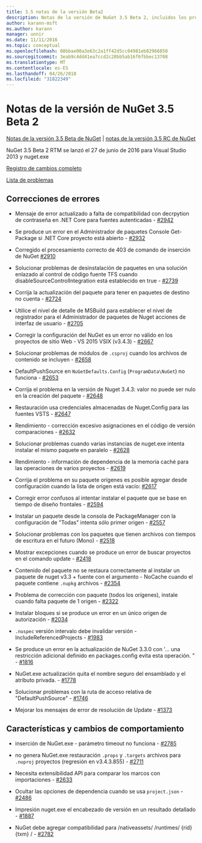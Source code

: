 ```yaml
---
title: 3.5 notas de la versión Beta2
description: Notas de la versión de NuGet 3.5 Beta 2, incluidos los problemas conocidos, correcciones de errores, las funciones agregadas y dcr.
author: karann-msft
ms.author: karann
manager: unnir
ms.date: 11/11/2016
ms.topic: conceptual
ms.openlocfilehash: 08bbae00a3e63c2a1ff42d5cc04981eb02966850
ms.sourcegitcommit: 3eab9c4dd41ea7ccd2c28bb5ab16f6fbbec13708
ms.translationtype: MT
ms.contentlocale: es-ES
ms.lasthandoff: 04/26/2018
ms.locfileid: "31822349"
---
```

# <a name="nuget-35-beta2-release-notes"></a>Notas de la versión de NuGet 3.5 Beta 2

[Notas de la versión 3.5 Beta de NuGet](../release-notes/nuget-3.5-Beta.md) | [notas de la versión 3.5 RC de NuGet](../release-notes/nuget-3.5-RC.md)

NuGet 3.5 Beta 2 RTM se lanzó el 27 de junio de 2016 para Visual Studio 2013 y nuget.exe

[Registro de cambios completo](https://github.com/NuGet/NuGet.Client/compare/release-3.5.0-beta...release-3.5.0-beta2)

[Lista de problemas](https://github.com/Nuget/Home/issues?q=is%3Aissue+milestone%3A%223.5+Beta2%22+is%3Aclosed)

## <a name="bug-fixes"></a>Correcciones de errores

* Mensaje de error actualizado a falta de compatibilidad con decrpytion de contraseña en .NET Core para fuentes autenticadas - [#2942](https://github.com/NuGet/Home/issues/2942)

* Se produce un error en el Administrador de paquetes Console Get-Package si .NET Core proyecto está abierto - [#2932](https://github.com/NuGet/Home/issues/2932)

* Corregido el procesamiento correcto de 403 de comando de inserción de NuGet [#2910](https://github.com/NuGet/Home/issues/2910)

* Solucionar problemas de desinstalación de paquetes en una solución enlazado al control de código fuente TFS cuando disableSourceControlIntegration está establecido en true - [#2739](https://github.com/NuGet/Home/issues/2739)

* Corrija la actualización del paquete para tener en paquetes de destino no cuenta - [#2724](https://github.com/NuGet/Home/issues/2724)

* Utilice el nivel de detalle de MSBuild para establecer el nivel de registrador para el Administrador de paquetes de Nuget acciones de interfaz de usuario - [#2705](https://github.com/NuGet/Home/issues/2705)

* Corregir la configuración del NuGet es un error no válido en los proyectos de sitio Web - VS 2015 VSIX (v3.4.3) - [#2667](https://github.com/NuGet/Home/issues/2667)

* Solucionar problemas de módulos de `.csproj` cuando los archivos de contenido se incluyen - [#2658](https://github.com/NuGet/Home/issues/2658)

* DefaultPushSource en `NuGetDefaults.Config` (`ProgramData\NuGet`) no funciona - [#2653](https://github.com/NuGet/Home/issues/2653)

* Corrija el problema en la versión de Nuget 3.4.3: valor no puede ser nulo en la creación del paquete - [#2648](https://github.com/NuGet/Home/issues/2648)

* Restauración usa credenciales almacenadas de Nuget.Config para las fuentes VSTS - [#2647](https://github.com/NuGet/Home/issues/2647)

* Rendimiento - corrección excesivo asignaciones en el código de versión comparaciones - [#2632](https://github.com/NuGet/Home/issues/2632)

* Solucionar problemas cuando varias instancias de nuget.exe intenta instalar el mismo paquete en paralelo - [#2628](https://github.com/NuGet/Home/issues/2628)

* Rendimiento - información de dependencia de la memoria caché para las operaciones de varios proyectos - [#2619](https://github.com/NuGet/Home/issues/2619)

* Corrija el problema en su paquete orígenes es posible agregar desde configuración cuando la lista de origen está vacío: [#2617](https://github.com/NuGet/Home/issues/2617)

* Corregir error confusos al intentar instalar el paquete que se base en tiempo de diseño frontales - [#2594](https://github.com/NuGet/Home/issues/2594)

* Instalar un paquete desde la consola de PackageManager con la configuración de "Todas" intenta sólo primer origen - [#2557](https://github.com/NuGet/Home/issues/2557)

* Solucionar problemas con los paquetes que tienen archivos con tiempos de escritura en el futuro (Mono) - [#2518](https://github.com/NuGet/Home/issues/2518)

* Mostrar excepciones cuando se produce un error de buscar proyectos en el comando update - [#2418](https://github.com/NuGet/Home/issues/2418)

* Contenido del paquete no se restaura correctamente al instalar un paquete de nuget v3.3 + fuente con el argumento - NoCache cuando el paquete contiene `.nupkg` archivos - [#2354](https://github.com/NuGet/Home/issues/2354)

* Problema de corrección con paquete (todos los orígenes), instale cuando falta paquete de 1 origen - [#2322](https://github.com/NuGet/Home/issues/2322)

* Instalar bloques si se produce un error en un único origen de autorización - [#2034](https://github.com/NuGet/Home/issues/2034)

* `.nuspec` versión intervalo debe invalidar versión - IncludeReferencedProjects - [#1983](https://github.com/NuGet/Home/issues/1983)

* Se produce un error en la actualización de NuGet 3.3.0 con '... una restricción adicional definido en packages.config evita esta operación. " - [#1816](https://github.com/NuGet/Home/issues/1816)

* NuGet.exe actualización quita el nombre seguro del ensamblado y el atributo privada. - [#1778](https://github.com/NuGet/Home/issues/1778)

* Solucionar problemas con la ruta de acceso relativa de "DefaultPushSource" - [#1746](https://github.com/NuGet/Home/issues/1746)

* Mejorar los mensajes de error de resolución de Update - [#1373](https://github.com/NuGet/Home/issues/1373)

## <a name="features-and-behavior-changes"></a>Características y cambios de comportamiento

* inserción de NuGet.exe - parámetro timeout no funciona - [#2785](https://github.com/NuGet/Home/issues/2785)

* no genera NuGet.exe restauración `.props` y `.targets` archivos para `.nuproj` proyectos (regresión en v3.4.3.855) - [#2711](https://github.com/NuGet/Home/issues/2711)

* Necesita extensibilidad API para comparar los marcos con importaciones - [#2633](https://github.com/NuGet/Home/issues/2633)

* Ocultar las opciones de dependencia cuando se usa `project.json`  -  [#2486](https://github.com/NuGet/Home/issues/2486)

* Impresión nuget.exe el encabezado de versión en un resultado detallado - [#1887](https://github.com/NuGet/Home/issues/1887)

* NuGet debe agregar compatibilidad para /nativeassets/ /runtimes/ {rid} {txm} / - [#2782](https://github.com/NuGet/Home/issues/2782)